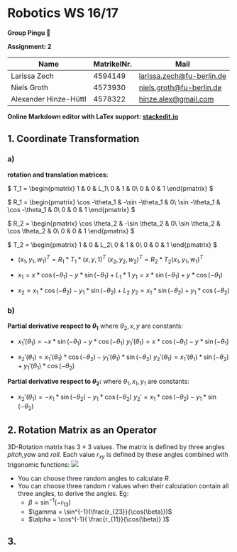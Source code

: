 # Robotics WS 16/17
__Group Pingu 🐧__

__Assignment: 2__


|  Name                      | MatrikelNr.   | Mail                       |
|----------------------------|---------------|----------------------------|
| Larissa Zech               | 4594149       | larissa.zech@fu-berlin.de  |
| Niels Groth                | 4573930       | niels.groth@fu-berlin.de   |
| Alexander Hinze-Hüttl      | 4578322       | hinze.alex@gmail.com       |

__Online Markdown editor with LaTex support: [stackedit.io](https://stackedit.io/editor)__

## 1. Coordinate Transformation
### a)

__rotation and translation matrices:__

$
T_1 = \begin{pmatrix}
  1 & 0 & L_1\\
  0 & 1 & 0\\
  0 & 0 & 1
\end{pmatrix}
$

$ R_1 =
 \begin{pmatrix}
  \cos -\theta_1 & -\sin -\theta_1 & 0\\
  \sin -\theta_1 & \cos -\theta_1 & 0\\
  0 & 0 & 1
\end{pmatrix}
$

$
R_2 = \begin{pmatrix}
 \cos \theta_2 & -\sin \theta_2 & 0\\
 \sin \theta_2 & \cos \theta_2 & 0\\
 0 & 0 & 1
\end{pmatrix}
$

$ T_2 = \begin{pmatrix}
  1 & 0 & L_2\\
  0 & 1 & 0\\
  0 & 0 & 1
\end{pmatrix}
$

* $(x_1,y_1,w_1)^T = R_1 * T_1 * (x,y,1)^T$
$(x_2,y_2,w_2)^T = R_2 * T_2 (x_1,y_1,w_1)^T$


* $x_1 = x * \cos(-\theta_1) - y * \sin(-\theta_1) + L_1*1$
$y_1 = x * \sin(-\theta_1) + y * \cos(-\theta_1)$


* $x_2 = x_1 * \cos(-\theta_2) - y_1 * \sin(-\theta_2) + L_2$
$y_2 = x_1 * \sin(-\theta_2) + y_1 * \cos(-\theta_2)$

### b)
__Partial derivative respect to $\theta_1$__
where $\theta_2,x,y$ are constants:
* $x_1'(\theta_1) = -x*\sin(-\theta_1) - y*\cos(-\theta_1)$
$y_1'(\theta_1) = x*\cos(-\theta_1) - y*\sin(-\theta_1)$


* $x_2'(\theta_1) = x_1'(\theta_1) * \cos(-\theta_2) - y_1'(\theta_1) * \sin(-\theta_2)$
$y_2'(\theta_1) = x_1'(\theta_1) * \sin(-\theta_2) + y_1'(\theta_1)* \cos(-\theta_2)$

__Partial derivative respect to $\theta_2$:__
where $\theta_1,x_1,y_1$ are constants:
* $x_2'(\theta_1) = - x_1 * \sin(-\theta_2) - y_1 * \cos(-\theta_2)$
$y_2' = x_1 * \cos(-\theta_2) - y_1 * \sin(-\theta_2)$


## 2. Rotation Matrix as an Operator
3D-Rotation matrix has $3\times3$ values. The matrix is defined by three angles _pitch,yaw_ and _roll_. Each value $r_{xy}$ is defined by these angles combined with trigonomic functions:
![](http://msl.cs.uiuc.edu/planning/img822.gif)
* You can choose three random angles to calculate $R$.
* You can choose three random $r$ values when their calculation contain all three angles, to derive the angles. Eg:
  * $\beta = \sin^{-1}(-r_{13})$
  * $\gamma = \sin^{-1}(\frac{r_{23}}{\cos(\beta)})$
  * $\alpha = \cos^{-1}( \frac{r_{11}}{\cos(\beta)} )$

## 3.

